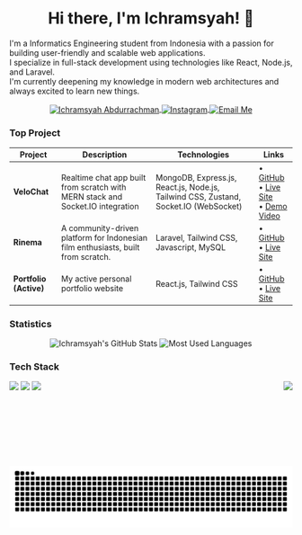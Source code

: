 <h1 align="center">Hi there, I'm Ichramsyah! 👋</h1>

<p align="left">
  I'm a Informatics Engineering student from Indonesia with a passion for building user-friendly and scalable web applications. 
  <br/>
  I specialize in full-stack development using technologies like React, Node.js, and Laravel.
  <br/>
  I'm currently deepening my knowledge in modern web architectures and always excited to learn new things.
</p>

<div align="center">
<a href="https://linkedin.com/in/ichramsyah-abdurrachman" target="_blank">
  <img align="center" src="https://img.shields.io/badge/LinkedIn-242938?style=for-the-badge&logo=linkedin&logoColor=white" alt="Ichramsyah Abdurrachman" />
</a>
<a href="https://instagram.com/ichramabdr" target="_blank">
  <img align="center" src="https://img.shields.io/badge/Instagram-242938?style=for-the-badge&logo=instagram&logoColor=white" alt="Instagram" />
</a>
<a href="mailto:ichramabsyah@gmail.com" target="_blank">
  <img align="center" src="https://img.shields.io/badge/Email-242938?style=for-the-badge&logo=gmail&logoColor=white" alt="Email Me" />
</a>
</div>


<h3 align="left">Top Project</h3>

| Project | Description | Technologies | Links |
|---------|-------------|--------------|--------|
| **VeloChat** | Realtime chat app built from scratch with MERN stack and Socket.IO integration | MongoDB, Express.js, React.js, Node.js, Tailwind CSS, Zustand, Socket.IO (WebSocket) | • [GitHub](https://github.com/ichramsyah/velochat-fullstack-webApp) <br> • [Live Site](https://velochat.vercel.app/) <br> • [Demo Video](https://youtu.be/2FnM3nW0jvQ?feature=shared) |
| **Rinema** | A community-driven platform for Indonesian film enthusiasts, built from scratch. | Laravel, Tailwind CSS, Javascript, MySQL | • [GitHub](https://github.com/ichramsyah/rinema-fullstack-webApp) <br> • [Live Site](https://rinemaa.paramadina.ac.id/) |
| **Portfolio (Active)** | My active personal portfolio website | React.js, Tailwind CSS | • [GitHub](https://github.com/ichramsyah/portfolio-dashboard-style) <br> • [Live Site](https://ichram-portfolio-v2.vercel.app/) |

<h3 align="left">Statistics</h3>

<div align="center">
  <img src="https://github-readme-stats.vercel.app/api?username=ichramsyah&show_icons=true&theme=tokyonight&hide=contribs&rank_icon=github" alt="Ichramsyah's GitHub Stats" />
  <img src="https://github-readme-stats.vercel.app/api/top-langs/?username=ichramsyah&layout=compact&theme=tokyonight&hide=html,cmake" alt="Most Used Languages" />
</div>

<h3 align="left">Tech Stack</h3>

<img align="right" height="150" src="https://media4.giphy.com/media/v1.Y2lkPTc5MGI3NjExNXhpNDA0ZWRqOWFycGdrZ2t4ZzJyYzMzMGd2N2U4bGR3MXlkdXhtZiZlcD12MV9pbnRlcm5hbF9naWZfYnlfaWQmY3Q9Zw/qoHf1p7uXvna0/giphy.gif"  />

<div align="left">
  <img src="https://skillicons.dev/icons?i=react,nextjs,mongodb,nodejs,express,php,laravel,js,typescript" />
  <img src="https://skillicons.dev/icons?i=html,css,python,tailwind,bootstrap,mysql,postman,git,github" />
  <img src="https://skillicons.dev/icons?i=figma,ai" />
</div>

<br>
<br>

<img src="https://raw.githubusercontent.com/ichramsyah/ichramsyah/output/snake.svg" alt="Snake animation" />

<br clear="both">
 
